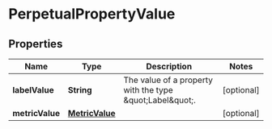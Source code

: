 

# PerpetualPropertyValue

## Properties

Name | Type | Description | Notes
------------ | ------------- | ------------- | -------------
**labelValue** | **String** | The value of a property with the type \&quot;Label\&quot;. |  [optional]
**metricValue** | [**MetricValue**](MetricValue.md) |  |  [optional]



